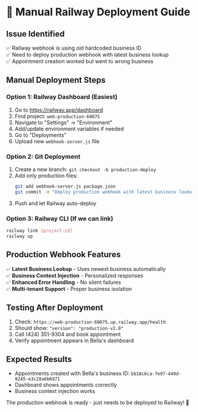 # 🚀 Manual Railway Deployment Guide

## Issue Identified
✅ Railway webhook is using old hardcoded business ID  
✅ Need to deploy production webhook with latest business lookup  
✅ Appointment creation worked but went to wrong business  

## Manual Deployment Steps

### Option 1: Railway Dashboard (Easiest)
1. Go to https://railway.app/dashboard
2. Find project: `web-production-60875`
3. Navigate to "Settings" → "Environment"
4. Add/update environment variables if needed
5. Go to "Deployments" 
6. Upload new `webhook-server.js` file

### Option 2: Git Deployment
1. Create a new branch: `git checkout -b production-deploy`
2. Add only production files:
   ```bash
   git add webhook-server.js package.json
   git commit -m "Deploy production webhook with latest business lookup"
   ```
3. Push and let Railway auto-deploy

### Option 3: Railway CLI (If we can link)
```bash
railway link [project-id]
railway up
```

## Production Webhook Features
✅ **Latest Business Lookup** - Uses newest business automatically  
✅ **Business Context Injection** - Personalized responses  
✅ **Enhanced Error Handling** - No silent failures  
✅ **Multi-tenant Support** - Proper business isolation  

## Testing After Deployment
1. Check: `https://web-production-60875.up.railway.app/health`
2. Should show: `"version": "production-v2.0"`  
3. Call (424) 351-9304 and book appointment
4. Verify appointment appears in Bella's dashboard

## Expected Results
- Appointments created with Bella's business ID: `bb18c6ca-7e97-449d-8245-e3c28a6b6971`
- Dashboard shows appointments correctly
- Business context injection works

The production webhook is ready - just needs to be deployed to Railway! 🎯